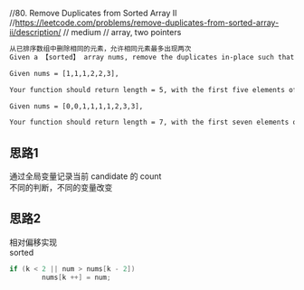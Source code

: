 //80. Remove Duplicates from Sorted Array II
//https://leetcode.com/problems/remove-duplicates-from-sorted-array-ii/description/
// medium
// array, two pointers

```html
从已排序数组中删除相同的元素，允许相同元素最多出现两次
Given a 【sorted】 array nums, remove the duplicates in-place such that duplicates appeared at 【most twice】 and return the new length.

Given nums = [1,1,1,2,2,3],

Your function should return length = 5, with the first five elements of nums being 1, 1, 2, 2 and 3 respectively.

Given nums = [0,0,1,1,1,1,2,3,3],

Your function should return length = 7, with the first seven elements of nums being modified to 0, 0, 1, 1, 2, 3 and 3 respectively.
```
 
## 思路1
通过全局变量记录当前 candidate 的 count  
不同的判断，不同的变量改变



## 思路2
相对偏移实现  
sorted

```java
if (k < 2 || num > nums[k - 2])  
        nums[k ++] = num;
```
